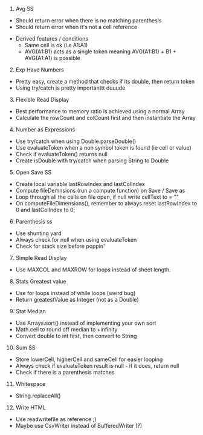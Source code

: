 1. Avg SS
  * Should return error when there is no matching parenthesis
  * Should return error when it's not a cell reference
  - Derived features / conditions 
    * Same cell is ok (i.e A1:A1)
    * AVG(A1:B1) acts as a single token meaning AVG(A1:B1) + B1 + AVG(A1:A1) is possible

2. Exp Have Numbers
  * Pretty easy, create a method that checks if its double, then return token
  * Using try/catch is pretty importanttt duuude

3. Flexible Read Display
  * Best performance to memory ratio is achieved using a normal Array
  * Calculate the rowCount and colCount first and then instantiate the Array

4. Number as Expressions
  * Use try/catch when using Double.parseDouble()
  * Use evaluateToken when a non symbol token is found (ie cell or value)
  * Check if evaluateToken() returns null
  * Create isDouble with try/catch when parsing String to Double

5. Open Save SS
  * Create local variable lastRowIndex and lastColIndex
  * Compute fileDemnsions (run a compute function) on Save / Save as
  * Loop through all the cells on file open, if null write cellText to = ""
  * On computeFileDimensions(), remember to always reset lastRowIndex to 0 and lastColIndex to 0;

6. Parenthesis ss
  * Use shunting yard
  * Always check for null when using evaluateToken
  * Check for stack size before poppin'

7. Simple Read Display
  * Use MAXCOL and MAXROW for loops instead of sheet length.

8. Stats Greatest value
  * Use for loops instead of while loops (weird bug)
  * Return greatestValue as Integer (not as a Double)

9. Stat Median 
  * Use Arrays.sort() instead of implementing your own sort
  * Math.ceil to round off median to +infinity
  * Convert double to int first, then convert to String
  
10. Sum SS
  * Store lowerCell, higherCell and sameCell for easier looping
  * Always check if evaluateToken result is null - if it does, return null
  * Check if there is a parenthesis matches

11. Whitespace
  * String.replaceAll()

12. Write HTML
  * Use readwritefile as reference ;)
  * Maybe use CsvWriter instead of BufferedWriter (?)
